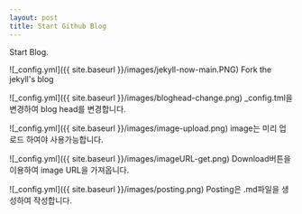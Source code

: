 ```yaml
---
layout: post
title: Start Github Blog
---
```


Start Blog.

![_config.yml]({{ site.baseurl }}/images/jekyll-now-main.PNG)
Fork the jekyll's blog

![_config.yml]({{ site.baseurl }}/images/bloghead-change.png)
_config.tml을 변경하여 blog head를 변경합니다.

![_config.yml]({{ site.baseurl }}/images/image-upload.png)
image는 미리 업로드 하여야 사용가능합니다.

![_config.yml]({{ site.baseurl }}/images/imageURL-get.png)
Download버튼을 이용하여 image URL을 가져옵니다.

![_config.yml]({{ site.baseurl }}/images/posting.png)
Posting은 .md파일을 생성하여 작성합니다.
